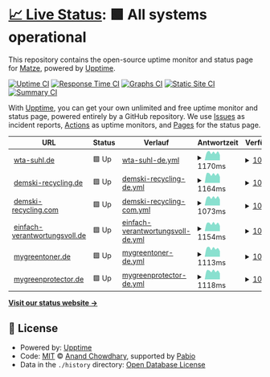 # [📈 Live Status](https://d-0-c.github.io/git_mon): <!--live status--> **🟩 All systems operational**

This repository contains the open-source uptime monitor and status page for [Matze](wta-suhl.de), powered by [Upptime](https://github.com/upptime/upptime).

[![Uptime CI](https://github.com/d-0-c/git_mon/workflows/Uptime%20CI/badge.svg)](https://github.com/d-0-c/git_mon/actions?query=workflow%3A%22Uptime+CI%22)
[![Response Time CI](https://github.com/d-0-c/git_mon/workflows/Response%20Time%20CI/badge.svg)](https://github.com/d-0-c/git_mon/actions?query=workflow%3A%22Response+Time+CI%22)
[![Graphs CI](https://github.com/d-0-c/git_mon/workflows/Graphs%20CI/badge.svg)](https://github.com/d-0-c/git_mon/actions?query=workflow%3A%22Graphs+CI%22)
[![Static Site CI](https://github.com/d-0-c/git_mon/workflows/Static%20Site%20CI/badge.svg)](https://github.com/d-0-c/git_mon/actions?query=workflow%3A%22Static+Site+CI%22)
[![Summary CI](https://github.com/d-0-c/git_mon/workflows/Summary%20CI/badge.svg)](https://github.com/d-0-c/git_mon/actions?query=workflow%3A%22Summary+CI%22)

With [Upptime](https://upptime.js.org), you can get your own unlimited and free uptime monitor and status page, powered entirely by a GitHub repository. We use [Issues](https://github.com/d-0-c/git_mon/issues) as incident reports, [Actions](https://github.com/d-0-c/git_mon/actions) as uptime monitors, and [Pages](https://d-0-c.github.io/git_mon) for the status page.

<!--start: status pages-->
<!-- This summary is generated by Upptime (https://github.com/upptime/upptime) -->
<!-- Do not edit this manually, your changes will be overwritten -->
<!-- prettier-ignore -->
| URL | Status | Verlauf | Antwortzeit | Verfügbarkeit |
| --- | ------ | ------- | ------------- | ------ |
| <img alt="" src="https://icons.duckduckgo.com/ip3/wta-suhl.de.ico" height="13"> [wta-suhl.de](https://wta-suhl.de) | 🟩 Up | [wta-suhl-de.yml](https://github.com/d-0-c/git_mon/commits/HEAD/history/wta-suhl-de.yml) | <details><summary><img alt="Antwortzeit Graph" src="./graphs/wta-suhl-de/response-time-week.png" height="20"> 1170ms</summary><br><a href="https://d-0-c.github.io/git_mon/history/wta-suhl-de"><img alt="Antwortzeit 1038" src="https://img.shields.io/endpoint?url=https%3A%2F%2Fraw.githubusercontent.com%2Fd-0-c%2Fgit_mon%2FHEAD%2Fapi%2Fwta-suhl-de%2Fresponse-time.json"></a><br><a href="https://d-0-c.github.io/git_mon/history/wta-suhl-de"><img alt="24 Std. Antwortzeit 817" src="https://img.shields.io/endpoint?url=https%3A%2F%2Fraw.githubusercontent.com%2Fd-0-c%2Fgit_mon%2FHEAD%2Fapi%2Fwta-suhl-de%2Fresponse-time-day.json"></a><br><a href="https://d-0-c.github.io/git_mon/history/wta-suhl-de"><img alt="7 Tage Antwortzeit 1170" src="https://img.shields.io/endpoint?url=https%3A%2F%2Fraw.githubusercontent.com%2Fd-0-c%2Fgit_mon%2FHEAD%2Fapi%2Fwta-suhl-de%2Fresponse-time-week.json"></a><br><a href="https://d-0-c.github.io/git_mon/history/wta-suhl-de"><img alt="30 Tage Antwortzeit 1078" src="https://img.shields.io/endpoint?url=https%3A%2F%2Fraw.githubusercontent.com%2Fd-0-c%2Fgit_mon%2FHEAD%2Fapi%2Fwta-suhl-de%2Fresponse-time-month.json"></a><br><a href="https://d-0-c.github.io/git_mon/history/wta-suhl-de"><img alt="1 Jahr Antwortzeit 1038" src="https://img.shields.io/endpoint?url=https%3A%2F%2Fraw.githubusercontent.com%2Fd-0-c%2Fgit_mon%2FHEAD%2Fapi%2Fwta-suhl-de%2Fresponse-time-year.json"></a></details> | <details><summary><a href="https://d-0-c.github.io/git_mon/history/wta-suhl-de">100.00%</a></summary><a href="https://d-0-c.github.io/git_mon/history/wta-suhl-de"><img alt="Verfügbarkeit 100.00%" src="https://img.shields.io/endpoint?url=https%3A%2F%2Fraw.githubusercontent.com%2Fd-0-c%2Fgit_mon%2FHEAD%2Fapi%2Fwta-suhl-de%2Fuptime.json"></a><br><a href="https://d-0-c.github.io/git_mon/history/wta-suhl-de"><img alt="24 Std. Verfügbarkeit 100.00%" src="https://img.shields.io/endpoint?url=https%3A%2F%2Fraw.githubusercontent.com%2Fd-0-c%2Fgit_mon%2FHEAD%2Fapi%2Fwta-suhl-de%2Fuptime-day.json"></a><br><a href="https://d-0-c.github.io/git_mon/history/wta-suhl-de"><img alt="7 Tage Verfügbarkeit 100.00%" src="https://img.shields.io/endpoint?url=https%3A%2F%2Fraw.githubusercontent.com%2Fd-0-c%2Fgit_mon%2FHEAD%2Fapi%2Fwta-suhl-de%2Fuptime-week.json"></a><br><a href="https://d-0-c.github.io/git_mon/history/wta-suhl-de"><img alt="30 Tage Verfügbarkeit 100.00%" src="https://img.shields.io/endpoint?url=https%3A%2F%2Fraw.githubusercontent.com%2Fd-0-c%2Fgit_mon%2FHEAD%2Fapi%2Fwta-suhl-de%2Fuptime-month.json"></a><br><a href="https://d-0-c.github.io/git_mon/history/wta-suhl-de"><img alt="1 Jahr Verfügbarkeit 100.00%" src="https://img.shields.io/endpoint?url=https%3A%2F%2Fraw.githubusercontent.com%2Fd-0-c%2Fgit_mon%2FHEAD%2Fapi%2Fwta-suhl-de%2Fuptime-year.json"></a></details>
| <img alt="" src="https://icons.duckduckgo.com/ip3/demski-recycling.de.ico" height="13"> [demski-recycling.de](https://demski-recycling.de) | 🟩 Up | [demski-recycling-de.yml](https://github.com/d-0-c/git_mon/commits/HEAD/history/demski-recycling-de.yml) | <details><summary><img alt="Antwortzeit Graph" src="./graphs/demski-recycling-de/response-time-week.png" height="20"> 1164ms</summary><br><a href="https://d-0-c.github.io/git_mon/history/demski-recycling-de"><img alt="Antwortzeit 1033" src="https://img.shields.io/endpoint?url=https%3A%2F%2Fraw.githubusercontent.com%2Fd-0-c%2Fgit_mon%2FHEAD%2Fapi%2Fdemski-recycling-de%2Fresponse-time.json"></a><br><a href="https://d-0-c.github.io/git_mon/history/demski-recycling-de"><img alt="24 Std. Antwortzeit 808" src="https://img.shields.io/endpoint?url=https%3A%2F%2Fraw.githubusercontent.com%2Fd-0-c%2Fgit_mon%2FHEAD%2Fapi%2Fdemski-recycling-de%2Fresponse-time-day.json"></a><br><a href="https://d-0-c.github.io/git_mon/history/demski-recycling-de"><img alt="7 Tage Antwortzeit 1164" src="https://img.shields.io/endpoint?url=https%3A%2F%2Fraw.githubusercontent.com%2Fd-0-c%2Fgit_mon%2FHEAD%2Fapi%2Fdemski-recycling-de%2Fresponse-time-week.json"></a><br><a href="https://d-0-c.github.io/git_mon/history/demski-recycling-de"><img alt="30 Tage Antwortzeit 1076" src="https://img.shields.io/endpoint?url=https%3A%2F%2Fraw.githubusercontent.com%2Fd-0-c%2Fgit_mon%2FHEAD%2Fapi%2Fdemski-recycling-de%2Fresponse-time-month.json"></a><br><a href="https://d-0-c.github.io/git_mon/history/demski-recycling-de"><img alt="1 Jahr Antwortzeit 1033" src="https://img.shields.io/endpoint?url=https%3A%2F%2Fraw.githubusercontent.com%2Fd-0-c%2Fgit_mon%2FHEAD%2Fapi%2Fdemski-recycling-de%2Fresponse-time-year.json"></a></details> | <details><summary><a href="https://d-0-c.github.io/git_mon/history/demski-recycling-de">100.00%</a></summary><a href="https://d-0-c.github.io/git_mon/history/demski-recycling-de"><img alt="Verfügbarkeit 100.00%" src="https://img.shields.io/endpoint?url=https%3A%2F%2Fraw.githubusercontent.com%2Fd-0-c%2Fgit_mon%2FHEAD%2Fapi%2Fdemski-recycling-de%2Fuptime.json"></a><br><a href="https://d-0-c.github.io/git_mon/history/demski-recycling-de"><img alt="24 Std. Verfügbarkeit 100.00%" src="https://img.shields.io/endpoint?url=https%3A%2F%2Fraw.githubusercontent.com%2Fd-0-c%2Fgit_mon%2FHEAD%2Fapi%2Fdemski-recycling-de%2Fuptime-day.json"></a><br><a href="https://d-0-c.github.io/git_mon/history/demski-recycling-de"><img alt="7 Tage Verfügbarkeit 100.00%" src="https://img.shields.io/endpoint?url=https%3A%2F%2Fraw.githubusercontent.com%2Fd-0-c%2Fgit_mon%2FHEAD%2Fapi%2Fdemski-recycling-de%2Fuptime-week.json"></a><br><a href="https://d-0-c.github.io/git_mon/history/demski-recycling-de"><img alt="30 Tage Verfügbarkeit 100.00%" src="https://img.shields.io/endpoint?url=https%3A%2F%2Fraw.githubusercontent.com%2Fd-0-c%2Fgit_mon%2FHEAD%2Fapi%2Fdemski-recycling-de%2Fuptime-month.json"></a><br><a href="https://d-0-c.github.io/git_mon/history/demski-recycling-de"><img alt="1 Jahr Verfügbarkeit 100.00%" src="https://img.shields.io/endpoint?url=https%3A%2F%2Fraw.githubusercontent.com%2Fd-0-c%2Fgit_mon%2FHEAD%2Fapi%2Fdemski-recycling-de%2Fuptime-year.json"></a></details>
| <img alt="" src="https://icons.duckduckgo.com/ip3/demski-recycling.com.ico" height="13"> [demski-recycling.com](https://demski-recycling.com) | 🟩 Up | [demski-recycling-com.yml](https://github.com/d-0-c/git_mon/commits/HEAD/history/demski-recycling-com.yml) | <details><summary><img alt="Antwortzeit Graph" src="./graphs/demski-recycling-com/response-time-week.png" height="20"> 1073ms</summary><br><a href="https://d-0-c.github.io/git_mon/history/demski-recycling-com"><img alt="Antwortzeit 965" src="https://img.shields.io/endpoint?url=https%3A%2F%2Fraw.githubusercontent.com%2Fd-0-c%2Fgit_mon%2FHEAD%2Fapi%2Fdemski-recycling-com%2Fresponse-time.json"></a><br><a href="https://d-0-c.github.io/git_mon/history/demski-recycling-com"><img alt="24 Std. Antwortzeit 800" src="https://img.shields.io/endpoint?url=https%3A%2F%2Fraw.githubusercontent.com%2Fd-0-c%2Fgit_mon%2FHEAD%2Fapi%2Fdemski-recycling-com%2Fresponse-time-day.json"></a><br><a href="https://d-0-c.github.io/git_mon/history/demski-recycling-com"><img alt="7 Tage Antwortzeit 1073" src="https://img.shields.io/endpoint?url=https%3A%2F%2Fraw.githubusercontent.com%2Fd-0-c%2Fgit_mon%2FHEAD%2Fapi%2Fdemski-recycling-com%2Fresponse-time-week.json"></a><br><a href="https://d-0-c.github.io/git_mon/history/demski-recycling-com"><img alt="30 Tage Antwortzeit 1007" src="https://img.shields.io/endpoint?url=https%3A%2F%2Fraw.githubusercontent.com%2Fd-0-c%2Fgit_mon%2FHEAD%2Fapi%2Fdemski-recycling-com%2Fresponse-time-month.json"></a><br><a href="https://d-0-c.github.io/git_mon/history/demski-recycling-com"><img alt="1 Jahr Antwortzeit 965" src="https://img.shields.io/endpoint?url=https%3A%2F%2Fraw.githubusercontent.com%2Fd-0-c%2Fgit_mon%2FHEAD%2Fapi%2Fdemski-recycling-com%2Fresponse-time-year.json"></a></details> | <details><summary><a href="https://d-0-c.github.io/git_mon/history/demski-recycling-com">100.00%</a></summary><a href="https://d-0-c.github.io/git_mon/history/demski-recycling-com"><img alt="Verfügbarkeit 100.00%" src="https://img.shields.io/endpoint?url=https%3A%2F%2Fraw.githubusercontent.com%2Fd-0-c%2Fgit_mon%2FHEAD%2Fapi%2Fdemski-recycling-com%2Fuptime.json"></a><br><a href="https://d-0-c.github.io/git_mon/history/demski-recycling-com"><img alt="24 Std. Verfügbarkeit 100.00%" src="https://img.shields.io/endpoint?url=https%3A%2F%2Fraw.githubusercontent.com%2Fd-0-c%2Fgit_mon%2FHEAD%2Fapi%2Fdemski-recycling-com%2Fuptime-day.json"></a><br><a href="https://d-0-c.github.io/git_mon/history/demski-recycling-com"><img alt="7 Tage Verfügbarkeit 100.00%" src="https://img.shields.io/endpoint?url=https%3A%2F%2Fraw.githubusercontent.com%2Fd-0-c%2Fgit_mon%2FHEAD%2Fapi%2Fdemski-recycling-com%2Fuptime-week.json"></a><br><a href="https://d-0-c.github.io/git_mon/history/demski-recycling-com"><img alt="30 Tage Verfügbarkeit 100.00%" src="https://img.shields.io/endpoint?url=https%3A%2F%2Fraw.githubusercontent.com%2Fd-0-c%2Fgit_mon%2FHEAD%2Fapi%2Fdemski-recycling-com%2Fuptime-month.json"></a><br><a href="https://d-0-c.github.io/git_mon/history/demski-recycling-com"><img alt="1 Jahr Verfügbarkeit 100.00%" src="https://img.shields.io/endpoint?url=https%3A%2F%2Fraw.githubusercontent.com%2Fd-0-c%2Fgit_mon%2FHEAD%2Fapi%2Fdemski-recycling-com%2Fuptime-year.json"></a></details>
| <img alt="" src="https://icons.duckduckgo.com/ip3/einfach-verantwortungsvoll.de.ico" height="13"> [einfach-verantwortungsvoll.de](https://einfach-verantwortungsvoll.de) | 🟩 Up | [einfach-verantwortungsvoll-de.yml](https://github.com/d-0-c/git_mon/commits/HEAD/history/einfach-verantwortungsvoll-de.yml) | <details><summary><img alt="Antwortzeit Graph" src="./graphs/einfach-verantwortungsvoll-de/response-time-week.png" height="20"> 1154ms</summary><br><a href="https://d-0-c.github.io/git_mon/history/einfach-verantwortungsvoll-de"><img alt="Antwortzeit 1042" src="https://img.shields.io/endpoint?url=https%3A%2F%2Fraw.githubusercontent.com%2Fd-0-c%2Fgit_mon%2FHEAD%2Fapi%2Feinfach-verantwortungsvoll-de%2Fresponse-time.json"></a><br><a href="https://d-0-c.github.io/git_mon/history/einfach-verantwortungsvoll-de"><img alt="24 Std. Antwortzeit 807" src="https://img.shields.io/endpoint?url=https%3A%2F%2Fraw.githubusercontent.com%2Fd-0-c%2Fgit_mon%2FHEAD%2Fapi%2Feinfach-verantwortungsvoll-de%2Fresponse-time-day.json"></a><br><a href="https://d-0-c.github.io/git_mon/history/einfach-verantwortungsvoll-de"><img alt="7 Tage Antwortzeit 1154" src="https://img.shields.io/endpoint?url=https%3A%2F%2Fraw.githubusercontent.com%2Fd-0-c%2Fgit_mon%2FHEAD%2Fapi%2Feinfach-verantwortungsvoll-de%2Fresponse-time-week.json"></a><br><a href="https://d-0-c.github.io/git_mon/history/einfach-verantwortungsvoll-de"><img alt="30 Tage Antwortzeit 1079" src="https://img.shields.io/endpoint?url=https%3A%2F%2Fraw.githubusercontent.com%2Fd-0-c%2Fgit_mon%2FHEAD%2Fapi%2Feinfach-verantwortungsvoll-de%2Fresponse-time-month.json"></a><br><a href="https://d-0-c.github.io/git_mon/history/einfach-verantwortungsvoll-de"><img alt="1 Jahr Antwortzeit 1042" src="https://img.shields.io/endpoint?url=https%3A%2F%2Fraw.githubusercontent.com%2Fd-0-c%2Fgit_mon%2FHEAD%2Fapi%2Feinfach-verantwortungsvoll-de%2Fresponse-time-year.json"></a></details> | <details><summary><a href="https://d-0-c.github.io/git_mon/history/einfach-verantwortungsvoll-de">100.00%</a></summary><a href="https://d-0-c.github.io/git_mon/history/einfach-verantwortungsvoll-de"><img alt="Verfügbarkeit 100.00%" src="https://img.shields.io/endpoint?url=https%3A%2F%2Fraw.githubusercontent.com%2Fd-0-c%2Fgit_mon%2FHEAD%2Fapi%2Feinfach-verantwortungsvoll-de%2Fuptime.json"></a><br><a href="https://d-0-c.github.io/git_mon/history/einfach-verantwortungsvoll-de"><img alt="24 Std. Verfügbarkeit 100.00%" src="https://img.shields.io/endpoint?url=https%3A%2F%2Fraw.githubusercontent.com%2Fd-0-c%2Fgit_mon%2FHEAD%2Fapi%2Feinfach-verantwortungsvoll-de%2Fuptime-day.json"></a><br><a href="https://d-0-c.github.io/git_mon/history/einfach-verantwortungsvoll-de"><img alt="7 Tage Verfügbarkeit 100.00%" src="https://img.shields.io/endpoint?url=https%3A%2F%2Fraw.githubusercontent.com%2Fd-0-c%2Fgit_mon%2FHEAD%2Fapi%2Feinfach-verantwortungsvoll-de%2Fuptime-week.json"></a><br><a href="https://d-0-c.github.io/git_mon/history/einfach-verantwortungsvoll-de"><img alt="30 Tage Verfügbarkeit 100.00%" src="https://img.shields.io/endpoint?url=https%3A%2F%2Fraw.githubusercontent.com%2Fd-0-c%2Fgit_mon%2FHEAD%2Fapi%2Feinfach-verantwortungsvoll-de%2Fuptime-month.json"></a><br><a href="https://d-0-c.github.io/git_mon/history/einfach-verantwortungsvoll-de"><img alt="1 Jahr Verfügbarkeit 100.00%" src="https://img.shields.io/endpoint?url=https%3A%2F%2Fraw.githubusercontent.com%2Fd-0-c%2Fgit_mon%2FHEAD%2Fapi%2Feinfach-verantwortungsvoll-de%2Fuptime-year.json"></a></details>
| <img alt="" src="https://icons.duckduckgo.com/ip3/mygreentoner.de.ico" height="13"> [mygreentoner.de](https://mygreentoner.de) | 🟩 Up | [mygreentoner-de.yml](https://github.com/d-0-c/git_mon/commits/HEAD/history/mygreentoner-de.yml) | <details><summary><img alt="Antwortzeit Graph" src="./graphs/mygreentoner-de/response-time-week.png" height="20"> 1113ms</summary><br><a href="https://d-0-c.github.io/git_mon/history/mygreentoner-de"><img alt="Antwortzeit 1038" src="https://img.shields.io/endpoint?url=https%3A%2F%2Fraw.githubusercontent.com%2Fd-0-c%2Fgit_mon%2FHEAD%2Fapi%2Fmygreentoner-de%2Fresponse-time.json"></a><br><a href="https://d-0-c.github.io/git_mon/history/mygreentoner-de"><img alt="24 Std. Antwortzeit 751" src="https://img.shields.io/endpoint?url=https%3A%2F%2Fraw.githubusercontent.com%2Fd-0-c%2Fgit_mon%2FHEAD%2Fapi%2Fmygreentoner-de%2Fresponse-time-day.json"></a><br><a href="https://d-0-c.github.io/git_mon/history/mygreentoner-de"><img alt="7 Tage Antwortzeit 1113" src="https://img.shields.io/endpoint?url=https%3A%2F%2Fraw.githubusercontent.com%2Fd-0-c%2Fgit_mon%2FHEAD%2Fapi%2Fmygreentoner-de%2Fresponse-time-week.json"></a><br><a href="https://d-0-c.github.io/git_mon/history/mygreentoner-de"><img alt="30 Tage Antwortzeit 1085" src="https://img.shields.io/endpoint?url=https%3A%2F%2Fraw.githubusercontent.com%2Fd-0-c%2Fgit_mon%2FHEAD%2Fapi%2Fmygreentoner-de%2Fresponse-time-month.json"></a><br><a href="https://d-0-c.github.io/git_mon/history/mygreentoner-de"><img alt="1 Jahr Antwortzeit 1038" src="https://img.shields.io/endpoint?url=https%3A%2F%2Fraw.githubusercontent.com%2Fd-0-c%2Fgit_mon%2FHEAD%2Fapi%2Fmygreentoner-de%2Fresponse-time-year.json"></a></details> | <details><summary><a href="https://d-0-c.github.io/git_mon/history/mygreentoner-de">100.00%</a></summary><a href="https://d-0-c.github.io/git_mon/history/mygreentoner-de"><img alt="Verfügbarkeit 100.00%" src="https://img.shields.io/endpoint?url=https%3A%2F%2Fraw.githubusercontent.com%2Fd-0-c%2Fgit_mon%2FHEAD%2Fapi%2Fmygreentoner-de%2Fuptime.json"></a><br><a href="https://d-0-c.github.io/git_mon/history/mygreentoner-de"><img alt="24 Std. Verfügbarkeit 100.00%" src="https://img.shields.io/endpoint?url=https%3A%2F%2Fraw.githubusercontent.com%2Fd-0-c%2Fgit_mon%2FHEAD%2Fapi%2Fmygreentoner-de%2Fuptime-day.json"></a><br><a href="https://d-0-c.github.io/git_mon/history/mygreentoner-de"><img alt="7 Tage Verfügbarkeit 100.00%" src="https://img.shields.io/endpoint?url=https%3A%2F%2Fraw.githubusercontent.com%2Fd-0-c%2Fgit_mon%2FHEAD%2Fapi%2Fmygreentoner-de%2Fuptime-week.json"></a><br><a href="https://d-0-c.github.io/git_mon/history/mygreentoner-de"><img alt="30 Tage Verfügbarkeit 100.00%" src="https://img.shields.io/endpoint?url=https%3A%2F%2Fraw.githubusercontent.com%2Fd-0-c%2Fgit_mon%2FHEAD%2Fapi%2Fmygreentoner-de%2Fuptime-month.json"></a><br><a href="https://d-0-c.github.io/git_mon/history/mygreentoner-de"><img alt="1 Jahr Verfügbarkeit 100.00%" src="https://img.shields.io/endpoint?url=https%3A%2F%2Fraw.githubusercontent.com%2Fd-0-c%2Fgit_mon%2FHEAD%2Fapi%2Fmygreentoner-de%2Fuptime-year.json"></a></details>
| <img alt="" src="https://icons.duckduckgo.com/ip3/mygreenprotector.de.ico" height="13"> [mygreenprotector.de](https://mygreenprotector.de) | 🟩 Up | [mygreenprotector-de.yml](https://github.com/d-0-c/git_mon/commits/HEAD/history/mygreenprotector-de.yml) | <details><summary><img alt="Antwortzeit Graph" src="./graphs/mygreenprotector-de/response-time-week.png" height="20"> 1118ms</summary><br><a href="https://d-0-c.github.io/git_mon/history/mygreenprotector-de"><img alt="Antwortzeit 1025" src="https://img.shields.io/endpoint?url=https%3A%2F%2Fraw.githubusercontent.com%2Fd-0-c%2Fgit_mon%2FHEAD%2Fapi%2Fmygreenprotector-de%2Fresponse-time.json"></a><br><a href="https://d-0-c.github.io/git_mon/history/mygreenprotector-de"><img alt="24 Std. Antwortzeit 806" src="https://img.shields.io/endpoint?url=https%3A%2F%2Fraw.githubusercontent.com%2Fd-0-c%2Fgit_mon%2FHEAD%2Fapi%2Fmygreenprotector-de%2Fresponse-time-day.json"></a><br><a href="https://d-0-c.github.io/git_mon/history/mygreenprotector-de"><img alt="7 Tage Antwortzeit 1118" src="https://img.shields.io/endpoint?url=https%3A%2F%2Fraw.githubusercontent.com%2Fd-0-c%2Fgit_mon%2FHEAD%2Fapi%2Fmygreenprotector-de%2Fresponse-time-week.json"></a><br><a href="https://d-0-c.github.io/git_mon/history/mygreenprotector-de"><img alt="30 Tage Antwortzeit 1074" src="https://img.shields.io/endpoint?url=https%3A%2F%2Fraw.githubusercontent.com%2Fd-0-c%2Fgit_mon%2FHEAD%2Fapi%2Fmygreenprotector-de%2Fresponse-time-month.json"></a><br><a href="https://d-0-c.github.io/git_mon/history/mygreenprotector-de"><img alt="1 Jahr Antwortzeit 1025" src="https://img.shields.io/endpoint?url=https%3A%2F%2Fraw.githubusercontent.com%2Fd-0-c%2Fgit_mon%2FHEAD%2Fapi%2Fmygreenprotector-de%2Fresponse-time-year.json"></a></details> | <details><summary><a href="https://d-0-c.github.io/git_mon/history/mygreenprotector-de">100.00%</a></summary><a href="https://d-0-c.github.io/git_mon/history/mygreenprotector-de"><img alt="Verfügbarkeit 100.00%" src="https://img.shields.io/endpoint?url=https%3A%2F%2Fraw.githubusercontent.com%2Fd-0-c%2Fgit_mon%2FHEAD%2Fapi%2Fmygreenprotector-de%2Fuptime.json"></a><br><a href="https://d-0-c.github.io/git_mon/history/mygreenprotector-de"><img alt="24 Std. Verfügbarkeit 100.00%" src="https://img.shields.io/endpoint?url=https%3A%2F%2Fraw.githubusercontent.com%2Fd-0-c%2Fgit_mon%2FHEAD%2Fapi%2Fmygreenprotector-de%2Fuptime-day.json"></a><br><a href="https://d-0-c.github.io/git_mon/history/mygreenprotector-de"><img alt="7 Tage Verfügbarkeit 100.00%" src="https://img.shields.io/endpoint?url=https%3A%2F%2Fraw.githubusercontent.com%2Fd-0-c%2Fgit_mon%2FHEAD%2Fapi%2Fmygreenprotector-de%2Fuptime-week.json"></a><br><a href="https://d-0-c.github.io/git_mon/history/mygreenprotector-de"><img alt="30 Tage Verfügbarkeit 100.00%" src="https://img.shields.io/endpoint?url=https%3A%2F%2Fraw.githubusercontent.com%2Fd-0-c%2Fgit_mon%2FHEAD%2Fapi%2Fmygreenprotector-de%2Fuptime-month.json"></a><br><a href="https://d-0-c.github.io/git_mon/history/mygreenprotector-de"><img alt="1 Jahr Verfügbarkeit 100.00%" src="https://img.shields.io/endpoint?url=https%3A%2F%2Fraw.githubusercontent.com%2Fd-0-c%2Fgit_mon%2FHEAD%2Fapi%2Fmygreenprotector-de%2Fuptime-year.json"></a></details>

<!--end: status pages-->

[**Visit our status website →**](https://d-0-c.github.io/git_mon)

## 📄 License

- Powered by: [Upptime](https://github.com/upptime/upptime)
- Code: [MIT](./LICENSE) © [Anand Chowdhary](https://anandchowdhary.com), supported by [Pabio](https://pabio.com)
- Data in the `./history` directory: [Open Database License](https://opendatacommons.org/licenses/odbl/1-0/)
